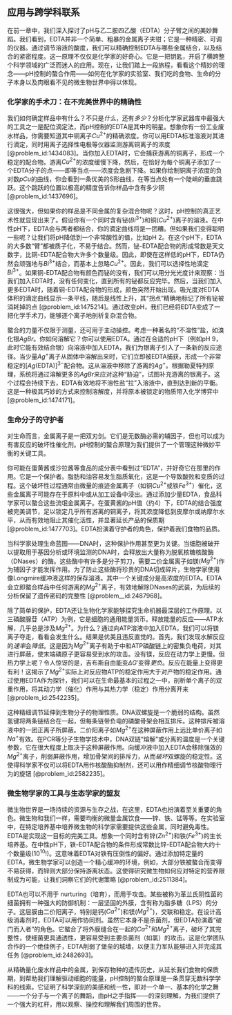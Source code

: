 ## 应用与跨学科联系

在前一章中，我们深入探讨了pH与乙二胺四乙酸（EDTA）分子臂之间的美妙舞蹈。我们看到，EDTA并非一个简单、粗暴的金属离子夹钳；它是一种精密、可调的仪器。通过调节溶液的酸度，我们可以精确控制EDTA与哪些金属结合，以及结合的紧密程度。这一原理不仅仅是化学家的好奇心。它是一把钥匙，开启了横跨整个科学领域的广泛而迷人的应用。现在，让我们踏上一段旅程，看看这个精妙的理念——pH控制的螯合作用——如何在化学家的实验室、我们吃的食物、生命的分子本身以及肉眼看不见的微生物世界中得以体现。

### 化学家的手术刀：在不完美世界中的精确性

我们如何确定样品中有什么？不只是*什么*，还有*多少*？分析化学家武器库中最强大的工具之一是配位滴定法，而pH控制的EDTA是其中的明星。想象你有一份工业废水样品，你需要知道其中铜离子$Cu^{2+}$的精确浓度。你可以用EDTA标准溶液对其进行滴定，同时用离子选择性电极等仪器监测游离铜离子的浓度 [@problem_id:1434083]。当你加入EDTA时，它会捕获游离的铜离子，形成一个稳定的配合物。游离$Cu^{2+}$的浓度缓慢下降，然后，在恰好为每个铜离子添加了一个EDTA分子的点——即等当点——浓度会急剧下降。如果你绘制铜离子浓度的负对数$pCu$的曲线，你会看到一条优美的S形曲线，在等当点处有一个陡峭的垂直跳跃。这个跳跃的位置以极高的精度告诉你样品中含有多少铜 [@problem_id:1437696]。

这很强大，但如果你的样品是不同金属的复杂混合物呢？这时，pH控制的真正艺术性就显现出来了。假设你有一个同时含有铋($Bi^{3+}$)和铜($Cu^{2+}$)离子的溶液。在中性pH下，EDTA会与两者都结合，你的滴定曲线将是一团糟。但如果我们变得聪明一些呢？让我们将pH降低到一个非常酸性的值，比如pH 2。在这个pH下，EDTA的大多数“臂”都被质子化，不易于结合。然而，铋-EDTA配合物的形成常数是天文数字，比铜-EDTA配合物大许多个数量级。因此，即使在这样低的pH下，EDTA仍然会顽强地与$Bi^{3+}$结合，而基本上忽略$Cu^{2+}$。因此，我们可以选择性地滴定$Bi^{3+}$。如果铜-EDTA配合物有颜色而铋的没有，我们可以用分光光度计来观察：当我们加入EDTA时，没有任何变化，直到所有的铋都反应完毕。然后，当我们加入更多EDTA时，随着铜-EDTA配合物的形成，颜色突然开始出现。吸光度对EDTA体积的滴定曲线显示一条平线，随后是线性上升，其“拐点”精确地标记了所有铋被消耗掉的点 [@problem_id:1475214]。通过改变pH，我们已经将EDTA变成了一把化学手术刀，能够逐个离子地剖析复杂混合物。

螯合的力量不仅限于测量，还可用于主动操控。考虑一种著名的“不溶性”盐，如溴化银$AgBr$。你如何溶解它？你可以使用EDTA。通过在合适的pH下（例如pH 9，此时它能有效结合银）向溶液中加入EDTA，我们为银离子引入了一条新的反应途径。当少量$Ag^{+}$离子从固体中溶解出来时，它们立即被EDTA捕获，形成一个非常稳定的$[Ag(\text{EDTA})]^{3-}$配合物。这从溶液中移除了游离的$Ag^{+}$。根据勒夏特列原理，系统将通过溶解更多的$AgBr$来应对这种“胁迫”，试图补充游离的银离子。这个过程会持续下去，EDTA有效地将不溶性盐“拉”入溶液中，直到达到新的平衡。这是一种极其巧妙的方式来控制溶解度，并将原本被锁定的物质带入化学博弈中 [@problem_id:1474171]。

### 生命分子的守护者

对生命而言，金属离子是一把双刃剑。它们是无数酶必需的辅因子，但也可以成为有害反应的破坏性催化剂。pH控制的螯合原理为我们提供了一个管理这种微妙平衡的关键工具。

你可能在蛋黄酱或沙拉酱等食品的成分表中看到过“EDTA”，并好奇它在那里的作用。它是一个保护者。脂肪和油容易发生脂质氧化，这是一个导致酸败和变质的过程。这个破坏性过程通常由微量的痕迹金属离子（如铜$Cu^{2+}$或铁$Fe^{3+}$）催化，这些金属离子可能存在于原料中或从加工设备中浸出。通过添加少量EDTA，食品科学家可以螯合这些流氓金属离子。在蛋黄酱的pH值（约4）下，EDTA的结合强度被完美调节，足以锁定几乎所有游离的铜离子，将其浓度降低到皮摩尔或纳摩尔水平，从而有效地阻止其催化活性，并显著延长产品的保质期 [@problem_id:1477703]。EDTA扮演着守护者的角色，保护着我们食物的品质。

当科学家处理生命蓝图——DNA时，这种保护作用甚至更为关键。当细胞被破开以提取用于基因分析或环境监测的DNA时，会释放出大量称为脱氧核糖核酸酶（DNases）的酶。这些酶中有许多是分子剪刀，需要二价金属离子如镁($Mg^{2+}$)作为辅因子才能发挥作用。为了防止这些酶将珍贵的DNA切成碎片，生物学家使用像Longmire缓冲液这样的保存溶液。其中一个关键成分是高浓度的EDTA。EDTA会立即螯合样品中任何游离的$Mg^{2+}$离子，有效地解除DNases的武装，为后续的分析保留了遗传密码的完整性 [@problem__id:2487968]。

除了简单的保护，EDTA还让生物化学家能够探究生命机器最深层的工作原理。以三磷酸腺苷（ATP）为例，它是细胞的通用能量货币。释放能量的反应——ATP水解，几乎总是涉及$Mg^{2+}$。为什么？通过向ATP溶液中加入EDTA，我们可以将镁离子夺走，看看会发生什么。结果是优美且违反直觉的。首先，我们发现水解反应的*速率*会*降低*。这是因为$Mg^{2+}$离子有助于中和ATP磷酸链上的密集负电荷，对其进行屏蔽，使末端磷原子更容易受到水的攻击。没有镁，反应在动力学上更慢。但热力学上呢？令人惊讶的是，吉布斯自由能变$\Delta G'$变得*更负*。反应在能量上变得更有利！这揭示了$Mg^{2+}$实际上对反应物ATP的稳定作用大于对产物的稳定作用。通过使用EDTA作为探针，我们可以在生命最基本的过程之一中，剖析单个离子的双重作用，将其动力学（催化）作用与其热力学（稳定）作用分离开来 [@problem_id:2542235]。

这种精细调节延伸到生物分子的物理性质。DNA双螺旋是一个脆弱的结构。虽然氢键将两条链结合在一起，但每条链带负电的磷酸骨架会相互排斥。这种排斥被溶液中的一团正离子所屏蔽。二价阳离子如$Mg^{2+}$在这种屏蔽作用上远比单价离子如$Na^{+}$有效。在PCR等分子生物学技术中，DNA双链“熔解”或分离的温度是一个关键参数，它在很大程度上取决于这种屏蔽作用。向缓冲液中加入EDTA会移除强效的$Mg^{2+}$离子，削弱屏蔽作用，增加骨架间的排斥力，从而*破坏*双螺旋的稳定性。这使得科学家不仅可以将EDTA用作核酸酶抑制剂，还可以用作精细调节核酸物理行为的旋钮 [@problem_id:2582235]。

### 微生物学家的工具与生态学家的盟友

微生物世界是一场持续的资源与生存之战，在这里，EDTA也扮演着至关重要的角色。微生物和我们一样，需要均衡的微量金属饮食——锌、铁、锰等等。在实验室中，在特定培养基中培养微生物的科学家需要提供这些金属，同时避免毒性。EDTA是实现这一目标的完美工具。想象一个同时含有锌($Zn^{2+}$)和铁($Fe^{3+}$)的生长培养基。在中性pH下，铁-EDTA配合物的条件形成常数比锌-EDTA配合物大约十个数量级($10^{10}$!)。这意味着EDTA对铁有压倒性的偏好。通过添加特定量的EDTA，微生物学家可以创造一个精心缓冲的环境，例如，大部分铁被螯合而变得不易获得，而锌则大部分保持游离状态。这使得研究微生物如何应对特定的营养限制成为可能，让我们洞察它们的代谢策略 [@problem_id:2511384]。

EDTA也可以不用于 nurturing（培育），而用于攻击。某些被称为革兰氏阴性菌的细菌拥有一种强大的防御机制：一层坚固的外膜，含有称为脂多糖（LPS）的分子。这层膜由二价阳离子，特别是钙($Ca^{2+}$)和镁($Mg^{2+}$)，交联和稳定。在设计高级消毒剂时，EDTA可以用作协同剂。虽然它本身不是杀菌剂，但EDTA扮演着“破门而入者”的角色。它螯合了将外膜缝合在一起的$Ca^{2+}$和$Mg^{2+}$离子，破坏了其完整性，使细菌更具通透性，更容易受到主要杀菌剂（如氯）的攻击。这是化学团队合作的一个绝佳例子，EDTA削弱了堡垒的城墙，以便主力军队能够进入并完成其任务 [@problem_id:2482693]。

从精确量化废水样品中的金属，到保存物种的遗传历史，从延长我们食物的保质期，到帮助我们理解驱动细胞的能量，pH控制的螯合原理是一条贯穿无数科学学科的线索。它证明了科学深刻的美感和统一性，即对一个单一、基本的化学之舞——一个分子与一个离子的舞蹈，由pH之手指挥——的深刻理解，为我们提供了一个强大的杠杆，用以观察、操控和理解我们周围的世界。